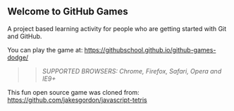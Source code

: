 ## Welcome to GitHub Games

A project based learning activity for people who are getting started with Git and GitHub.

You can play the game at: https://githubschool.github.io/github-games-dodge/

>> _*SUPPORTED BROWSERS*: Chrome, Firefox, Safari, Opera and IE9+_

This fun open source game was cloned from: https://github.com/jakesgordon/javascript-tetris
